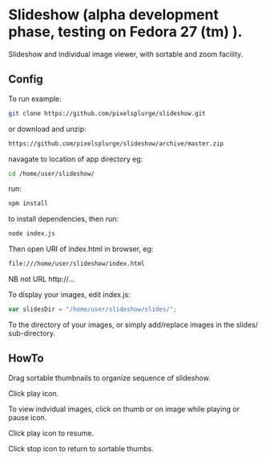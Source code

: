 # Slideshow (alpha development phase, testing on Fedora 27 (tm) ).
Slideshow and individual image viewer, with sortable and zoom facility.

## Config

To run example:
```sh
git clone https://github.com/pixelsplurge/slideshow.git
```
or download and unzip:
```sh
https://github.com/pixelsplurge/slideshow/archive/master.zip
```
navagate to location of app directory eg:
```sh
cd /home/user/slideshow/
```
run:
```sh
npm install
```
to install dependencies, then run:
```sh
node index.js
```
Then open URI of index.html in browser, eg:

```sh
file:///home/user/slideshow/index.html
```
NB not URL http://...

To display your images, edit index.js:
```js
var slidesDir = "/home/user/slideshow/slides/";
```
To the directory of your images, or simply add/replace images in the slides/ sub-directory.

## HowTo

Drag sortable thumbnails to organize sequence of slideshow.

Click play icon.

To view indvidual images, click on thumb or on image while playing or pause icon.

Click play icon to resume.

Click stop icon to return to sortable thumbs.
		

